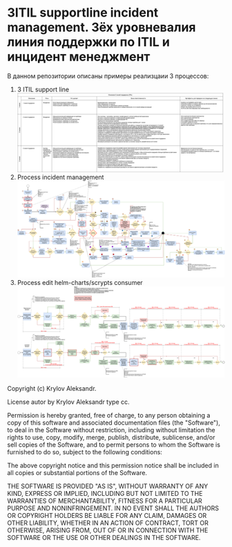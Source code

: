 # 3ITIL supportline incident management. 3ёх уровневалия линия поддержки по ITIL и инцидент менеджмент

В данном репозитории описаны примеры реализцаии 3 процессов:
1. 3 ITIL support line
![3 ITIL support line](3ITIL_supportline.png)
2. Process incident management
![Process incident management](Process_incident_management.png)
3. Process edit helm-charts/scrypts consumer
![Process edit helm-charts for consumer](Process_edit_helm-charts.png )

Copyright (c) Krylov Aleksandr.

License autor by Krylov Aleksandr type cc.

Permission is hereby granted, free of charge, to any person obtaining a copy of this software and associated documentation files (the "Software"), to deal in the Software without restriction, including without limitation the rights to use, copy, modify, merge, publish, distribute, sublicense, and/or sell copies of the Software, and to permit persons to whom the Software is furnished to do so, subject to the following conditions:

The above copyright notice and this permission notice shall be included in all copies or substantial portions of the Software.

THE SOFTWARE IS PROVIDED "AS IS", WITHOUT WARRANTY OF ANY KIND, EXPRESS OR IMPLIED, INCLUDING BUT NOT LIMITED TO THE WARRANTIES OF MERCHANTABILITY, FITNESS FOR A PARTICULAR PURPOSE AND NONINFRINGEMENT. IN NO EVENT SHALL THE AUTHORS OR COPYRIGHT HOLDERS BE LIABLE FOR ANY CLAIM, DAMAGES OR OTHER LIABILITY, WHETHER IN AN ACTION OF CONTRACT, TORT OR OTHERWISE, ARISING FROM, OUT OF OR IN CONNECTION WITH THE SOFTWARE OR THE USE OR OTHER DEALINGS IN THE SOFTWARE.
